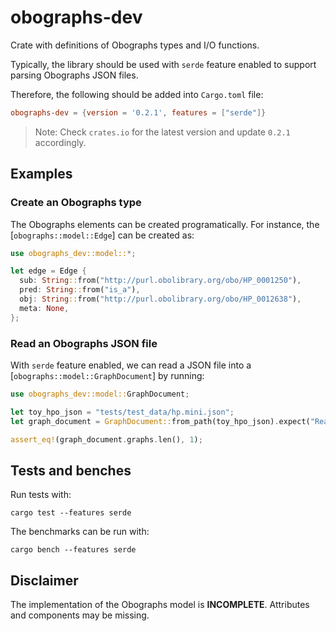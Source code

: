 # obographs-dev

Crate with definitions of Obographs types and I/O functions.

Typically, the library should be used with `serde` feature enabled
to support parsing Obographs JSON files.

Therefore, the following should be added into `Cargo.toml` file:

```toml
obographs-dev = {version = '0.2.1', features = ["serde"]}
```

> Note: Check `crates.io` for the latest version and update `0.2.1` accordingly.

## Examples

### Create an Obographs type

The Obographs elements can be created programatically.
For instance, the [`obographs::model::Edge`] can be created as:

```rust
use obographs_dev::model::*;

let edge = Edge {
  sub: String::from("http://purl.obolibrary.org/obo/HP_0001250"),
  pred: String::from("is_a"),
  obj: String::from("http://purl.obolibrary.org/obo/HP_0012638"),
  meta: None,
};
```

### Read an Obographs JSON file

With `serde` feature enabled, we can read a JSON file 
into a [`obographs::model::GraphDocument`] by running:

```rust
use obographs_dev::model::GraphDocument;

let toy_hpo_json = "tests/test_data/hp.mini.json";
let graph_document = GraphDocument::from_path(toy_hpo_json).expect("Read graph document from file path");

assert_eq!(graph_document.graphs.len(), 1);
```

## Tests and benches

Run tests with:

```shell
cargo test --features serde
```

The benchmarks can be run with: 

```shell
cargo bench --features serde
```

## Disclaimer

The implementation of the Obographs model is **INCOMPLETE**.
Attributes and components may be missing.
